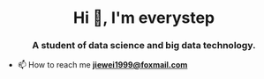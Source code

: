 <h1 align="center">Hi 👋, I'm everystep</h1>
<h3 align="center">A student of data science and big data technology.</h3>

<!-- - 🔭 I’m currently working on 15-445 -->

- 📫 How to reach me **jiewei1999@foxmail.com**
